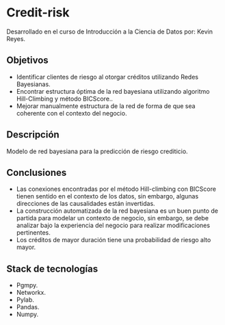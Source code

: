 # Credit-risk
Desarrollado en el curso de Introducción a la Ciencia de Datos por: Kevin Reyes.
## Objetivos
- Identificar clientes de riesgo al otorgar créditos utilizando Redes Bayesianas.
- Encontrar estructura óptima de la red bayesiana utilizando algoritmo Hill-Climbing y método BICScore..
- Mejorar manualmente estructura de la red de forma de que sea coherente con el contexto del negocio.

## Descripción
Modelo de red bayesiana para la predicción de riesgo crediticio.

## Conclusiones
- Las conexiones encontradas por el método Hill-climbing con BICScore tienen sentido en el contexto de los datos, sin embargo, algunas direcciones de las causalidades están invertidas.
- La construcción automatizada de la red bayesiana es un buen punto de partida para modelar un contexto de negocio, sin embargo, se debe analizar bajo la experiencia del negocio para realizar modificaciones pertinentes.
- Los créditos de mayor duración tiene una probabilidad de riesgo alto mayor.

## Stack de tecnologías
- Pgmpy.
- Networkx.
- Pylab.
- Pandas.
- Numpy.
